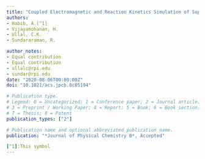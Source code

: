 ```yaml
---
title: "Coupled Electromagnetic and Reaction Kinetics Simulation of Super-Resolution Interference Lithography"
authors:
- Habib, A.[^1]
- Vijayamohanan, H. 
- Ullal, C.K.
- Sundararaman, R.

author_notes:
- Equal contribution
- Equal contribution
- ullalc@rpi.edu
- sundar@rpi.edu
date: "2020-08-06T00:00:00Z"
doi: "10.1021/acs.jpcb.0c05194"

# Publication type.
# Legend: 0 = Uncategorized; 1 = Conference paper; 2 = Journal article;
# 3 = Preprint / Working Paper; 4 = Report; 5 = Book; 6 = Book section;
# 7 = Thesis; 8 = Patent
publication_types: ["2"]

# Publication name and optional abbreviated publication name.
publication: "*Journal of Physical Chemistry B*, Accepted"

[^1]:This symbol
---
```

